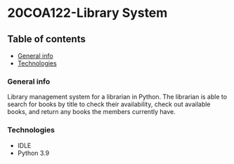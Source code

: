 # 20COA122-Library System

## Table of contents
* [General info](#general-info)
* [Technologies](#technologies)

### General info
Library management system for a librarian in Python. The librarian is able to search for books by title to check their availability, check out available books, and return any books the members currently have. 

### Technologies
* IDLE
* Python 3.9
